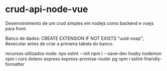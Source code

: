# crud-api-node-vue
Desenvolvimento de um crud simples em nodejs como backend e vuejs para front.

Banco de dados:
CREATE EXTENSION IF NOT EXISTS "uuid-ossp"; #executar antes de criar a primeira tabela do banco.

recursos utilizados node:
npx eslint --init
npm i --save-dev husky nodemon
npm i cors dotenv express express-promise-router pg
npm i eslint-friendly-formatter
